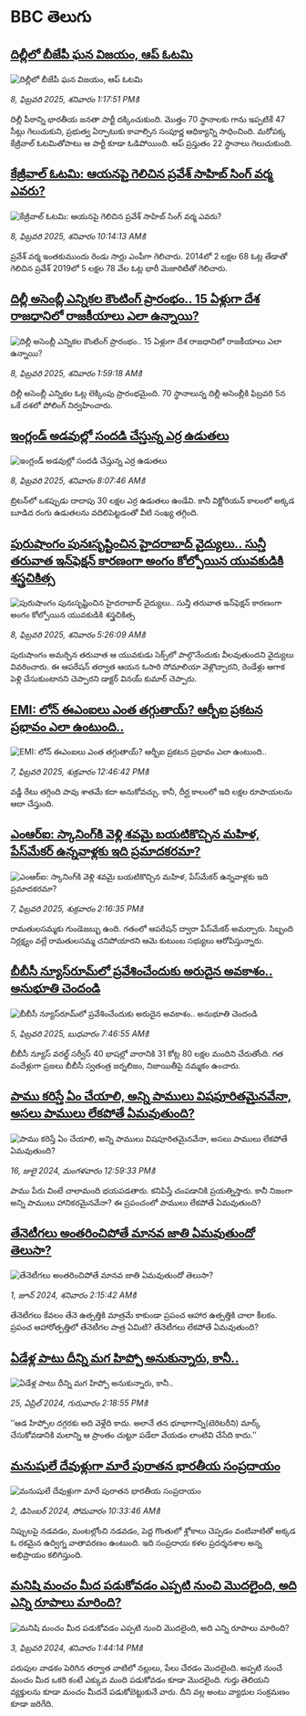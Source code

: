 # BBC తెలుగు## [దిల్లీలో బీజేపీ ఘన విజయం, ఆప్ ఓటమి](https://www.bbc.com/telugu/articles/cgly30kr727o?at_campaign=githubrss)![దిల్లీలో బీజేపీ ఘన విజయం, ఆప్ ఓటమి](https://ichef.bbci.co.uk/ace/standard/240/cpsprodpb/cac9/live/7b51fe80-e609-11ef-af01-096ba6900a39.jpg)_8, ఫిబ్రవరి 2025, శనివారం 1:17:51 PMకి_దిల్లీ పీఠాన్ని భారతీయ జనతా పార్టీ దక్కించుకుంది. మొత్తం 70 స్థానాలకు గాను ఇప్పటికే 47 సీట్లు గెలుచుకుని, ప్రభుత్వ ఏర్పాటుకు కావాల్సిన సంపూర్ణ ఆధిక్యాన్ని సాధించింది. మరోపక్క కేజ్రీవాల్ ఓటమితోపాటు ఆ పార్టీ కూడా ఓడిపోయింది. ఆప్ ప్రస్తుతం 22 స్థానాలు గెలుచుకుంది.## [కేజ్రీవాల్‌ ఓటమి: ఆయనపై గెలిచిన ప్రవేశ్ సాహిబ్ సింగ్ వర్మ ఎవరు?](https://www.bbc.com/telugu/articles/cjw4gln19jxo?at_campaign=githubrss)![కేజ్రీవాల్‌ ఓటమి: ఆయనపై గెలిచిన ప్రవేశ్ సాహిబ్ సింగ్ వర్మ ఎవరు?](https://ichef.bbci.co.uk/ace/standard/240/cpsprodpb/7ce3/live/489f9900-e5f2-11ef-b038-a9c3e1a2b5e5.jpg)_8, ఫిబ్రవరి 2025, శనివారం 10:14:13 AMకి_ప్రవేశ్ వర్మ ఇంతకుముందు రెండు సార్లు ఎంపీగా గెలిచారు. 2014లో 2 లక్షల 68 ఓట్ల తేడాతో గెలిచిన ప్రవేశ్ 2019లో 5 లక్షల 78 వేల ఓట్ల భారీ మెజారిటీతో గెలిచారు.## [దిల్లీ అసెంబ్లీ ఎన్నికల కౌంటింగ్ ప్రారంభం.. 15 ఏళ్లుగా దేశ రాజధానిలో రాజకీయాలు ఎలా ఉన్నాయి?](https://www.bbc.com/telugu/articles/c0lzy8gew7no?at_campaign=githubrss)![దిల్లీ అసెంబ్లీ ఎన్నికల కౌంటింగ్ ప్రారంభం.. 15 ఏళ్లుగా దేశ రాజధానిలో రాజకీయాలు ఎలా ఉన్నాయి?](https://ichef.bbci.co.uk/ace/standard/240/cpsprodpb/6676/live/319ce440-e5bd-11ef-a319-fb4e7360c4ec.jpg)_8, ఫిబ్రవరి 2025, శనివారం 1:59:18 AMకి_దిల్లీ అసెంబ్లీ ఎన్నికల ఓట్ల లెక్కింపు  ప్రారంభమైంది.  70 స్థానాలున్న దిల్లీ అసెంబ్లీకి ఫిబ్రవరి 5న ఒకే దశలో పోలింగ్ నిర్వహించారు.## [ఇంగ్లండ్ అడవుల్లో సందడి చేస్తున్న ఎర్ర ఉడుతలు](https://www.bbc.com/telugu/articles/cg45wzrx9pyo?at_campaign=githubrss)![ఇంగ్లండ్ అడవుల్లో సందడి చేస్తున్న ఎర్ర ఉడుతలు](https://ichef.bbci.co.uk/ace/standard/240/cpsprodpb/92bf/live/b3e04dd0-e5f3-11ef-9e5b-3f91a68005e1.jpg)_8, ఫిబ్రవరి 2025, శనివారం 8:07:46 AMకి_బ్రిటన్‌లో ఒకప్పుడు దాదాపు 30 లక్షల ఎర్ర ఉడుతలు ఉండేవి. కానీ విక్టోరియన్ కాలంలో అక్కడ బూడిద రంగు ఉడుతలను వదిలిపెట్టడంతో వీటి సంఖ్య తగ్గింది.## [పురుషాంగం పునఃసృష్టించిన హైదరాబాద్ వైద్యులు.. సున్తీ తరువాత ఇన్‌ఫెక్షన్ కారణంగా అంగం కోల్పోయిన యువకుడికి శస్త్రచికిత్స](https://www.bbc.com/telugu/articles/c74my91j77po?at_campaign=githubrss)![పురుషాంగం పునఃసృష్టించిన హైదరాబాద్ వైద్యులు.. సున్తీ తరువాత ఇన్‌ఫెక్షన్ కారణంగా అంగం కోల్పోయిన యువకుడికి శస్త్రచికిత్స](https://ichef.bbci.co.uk/ace/standard/240/cpsprodpb/cda8/live/a8a10930-e5d7-11ef-8db9-6717ffb4fd3f.jpg)_8, ఫిబ్రవరి 2025, శనివారం 5:26:09 AMకి_పురుషాంగం అమర్చిన తరువాత ఆ యువకుడు సెక్స్‌లో పాల్గొనేందుకు వీలవుతుందని వైద్యులు వివరించారు. ఈ ఆపరేషన్ తర్వాత ఆయన ఓసారి సోమాలియా వెళ్లొచ్చారని, రెండేళ్లు ఆగాక పెళ్లి చేసుకుంటానని చెప్పారని డాక్టర్ వినయ్ కుమార్ చెప్పారు.## [EMI: లోన్ ఈఎంఐలు ఎంత తగ్గుతాయ్? ఆర్బీఐ ప్రకటన ప్రభావం ఎలా ఉంటుంది..](https://www.bbc.com/telugu/articles/cdxnpzkdy2zo?at_campaign=githubrss)![EMI: లోన్ ఈఎంఐలు ఎంత తగ్గుతాయ్? ఆర్బీఐ ప్రకటన ప్రభావం ఎలా ఉంటుంది..](https://ichef.bbci.co.uk/ace/standard/240/cpsprodpb/55e3/live/322213e0-e53b-11ef-b52b-2f7aceb40199.jpg)_7, ఫిబ్రవరి 2025, శుక్రవారం 12:46:42 PMకి_వడ్డీ రేటు తగ్గింది పావు శాతమే కదా అనుకోవచ్చు. కానీ, దీర్ఘ కాలంలో ఇది లక్షల రూపాయలను ఆదా చేస్తుంది.## [ఎంఆర్ఐ: స్కానింగ్‌కి వెళ్లి శవమై బయటికొచ్చిన మహిళ, పేస్‌మేకర్ ఉన్నవాళ్లకు ఇది ప్రమాదకరమా?](https://www.bbc.com/telugu/articles/ce85pe4j8y5o?at_campaign=githubrss)![ఎంఆర్ఐ: స్కానింగ్‌కి వెళ్లి శవమై బయటికొచ్చిన మహిళ, పేస్‌మేకర్ ఉన్నవాళ్లకు ఇది ప్రమాదకరమా?](https://ichef.bbci.co.uk/ace/standard/240/cpsprodpb/fc22/live/f78823d0-e555-11ef-b330-354596128ef0.jpg)_7, ఫిబ్రవరి 2025, శుక్రవారం 2:16:35 PMకి_రామతులసమ్మకు గుండెజబ్బు ఉంది. గతంలో ఆపరేషన్ ద్వారా పేస్‌మేకర్ అమర్చారు. సిబ్బంది నిర్లక్ష్యం వల్లే రామతులసమ్మ చనిపోయారని ఆమె కుటుంబ సభ్యులు ఆరోపిస్తున్నారు.## [బీబీసీ న్యూస్‌రూమ్‌‌లో ప్రవేశించేందుకు అరుదైన అవకాశం.. అనుభూతి చెందండి](https://www.bbc.com/telugu/articles/cn4x9r7ndzwo?at_campaign=githubrss)![బీబీసీ న్యూస్‌రూమ్‌‌లో ప్రవేశించేందుకు అరుదైన అవకాశం.. అనుభూతి చెందండి](https://ichef.bbci.co.uk/ace/standard/240/cpsprodpb/8c29/live/a39c2f00-d23b-11ef-94cb-5f844ceb9e30.png)_5, ఫిబ్రవరి 2025, బుధవారం 7:46:55 AMకి_బీబీసీ న్యూస్ వరల్డ్ సర్వీస్ 40 భాషల్లో వారానికి 31 కోట్ల 80 లక్షల మందిని చేరుతోంది. 
గత వందేళ్లుగా ప్రజలు బీబీసీ స్వతంత్ర జర్నలిజం, నిజాయితీపై నమ్మకం ఉంచారు.## [పాము కరిస్తే ఏం చేయాలి, అన్ని పాములు విషపూరితమైనవేనా, అసలు పాములు లేకపోతే ఏమవుతుంది?](https://www.bbc.com/telugu/articles/cy68v5px787o?at_campaign=githubrss)![పాము కరిస్తే ఏం చేయాలి, అన్ని పాములు విషపూరితమైనవేనా, అసలు పాములు లేకపోతే ఏమవుతుంది?](https://ichef.bbci.co.uk/ace/standard/240/cpsprodpb/2b4a/live/9ebd6700-4367-11ef-99bd-e3de731921ae.jpg)_16, జులై 2024, మంగళవారం 12:59:33 PMకి_పాము పేరు వింటే చాలామంది భయపడతారు. కనిపిస్తే చంపడానికి ప్రయత్నిస్తారు. కానీ నిజంగా అన్ని పాములు హానికరమైనవేనా? ఈ ప్రపంచంలో పాములు లేకపోతే ఏమవుతుంది?## [తేనెటీగలు అంతరించిపోతే మానవ జాతి ఏమవుతుందో తెలుసా?](https://www.bbc.com/telugu/articles/clee3p3lzvxo?at_campaign=githubrss)![తేనెటీగలు అంతరించిపోతే మానవ జాతి ఏమవుతుందో తెలుసా?](https://ichef.bbci.co.uk/ace/standard/240/cpsprodpb/c493/live/e4dfab00-1f6b-11ef-80aa-699d54c46324.jpg)_1, జూన్ 2024, శనివారం 2:15:42 AMకి_తేనెటీగలు కేవలం తేనె ఉత్పత్తికి మాత్రమే కాకుండా ప్రపంచ ఆహార ఉత్పత్తికి చాలా కీలకం. ప్రపంచ ఆహారోత్పత్తిలో తేనెటీగల పాత్ర ఏమిటి? తేనెటీగలు లేకపోతే ఏమవుతుంది?## [ఏడేళ్ల పాటు దీన్ని మగ హిప్పో అనుకున్నారు, కానీ..](https://www.bbc.com/telugu/articles/c4n160yk0ylo?at_campaign=githubrss)![ఏడేళ్ల పాటు దీన్ని మగ హిప్పో అనుకున్నారు, కానీ..](https://ichef.bbci.co.uk/ace/standard/240/cpsprodpb/e37f/live/c97dde00-02ff-11ef-82e8-cd354766a224.jpg)_25, ఏప్రిల్ 2024, గురువారం 2:18:55 PMకి_‘‘ఆడ హిప్పోల దగ్గరకు అది వెళ్లేది కాదు. అలానే తన భూభాగాన్ని(టెరిటరీని) మార్క్ చేసుకోవడానికి మలాన్ని ఆ ప్రాంతం చుట్టూ పడేలా వేయడం లాంటివి చేసేది కాదు.’’## [మనుషులే దేవుళ్లుగా మారే పురాతన భారతీయ సంప్రదాయం](https://www.bbc.com/telugu/articles/cvg73x7p22do?at_campaign=githubrss)![మనుషులే దేవుళ్లుగా మారే పురాతన భారతీయ సంప్రదాయం](https://ichef.bbci.co.uk/ace/standard/240/cpsprodpb/66bf/live/97bb71e0-afff-11ef-bdf5-b7cb2fa86e10.jpg)_2, డిసెంబర్ 2024, సోమవారం 10:33:46 AMకి_నిప్పులపై నడవడం, మంటల్లోంచి నడవడం, పెద్ద గొంతులో శ్లోకాలు చెప్పడం వంటివాటితో అక్కడ ఓ రకమైన ఉద్విగ్న వాతావరణం ఉంటుంది. ఇది సంప్రదాయ కళల ప్రదర్శనశాల అన్న అభిప్రాయం కలిగిస్తుంది.## [మనిషి మంచం మీద పడుకోవడం ఎప్పటి నుంచి మొదలైంది, అది ఎన్ని రూపాలు మారింది?](https://www.bbc.com/telugu/articles/cjk6edmdyrro?at_campaign=githubrss)![మనిషి మంచం మీద పడుకోవడం ఎప్పటి నుంచి మొదలైంది, అది ఎన్ని రూపాలు మారింది?](https://ichef.bbci.co.uk/ace/standard/240/cpsprodpb/5b17/live/29ab2f70-bea5-11ee-896d-39d9bd3cadbb.png)_3, ఫిబ్రవరి 2024, శనివారం 1:44:14 PMకి_పరుపుల వాడకం పెరిగిన తర్వాత వాటిలో నల్లులు, పేలు చేరడం మొదలైంది. అప్పటి నుంచే మంచం మీద ఒకరి కంటే ఎక్కువ మంది పడుకోవడం కూడా మొదలైంది. 
గుర్తు తెలియని వ్యక్తులను కూడా మంచం మీదనే పడుకోబెట్టుకునే వారు. దీని వల్ల అంటు వ్యాధుల సంక్రమణం కూడా జరిగేది.